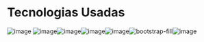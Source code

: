 <h1>Tecnologias Usadas</h1>


![image](https://github.com/italoferreira0/Calculadora_de_IMC_React.js/assets/84740878/45b24e4d-4fe9-42d8-bbd6-40cc32afb80e) ![image](https://github.com/italoferreira0/Calculadora_de_IMC_React.js/assets/84740878/50a76f69-49c8-493c-b9b3-f00901d19dca)![image](https://github.com/italoferreira0/Calculadora_de_IMC_React.js/assets/84740878/67e5ed36-cbe5-49ec-932a-6af5773ab333)![image](https://github.com/italoferreira0/Calculadora_de_IMC_React.js/assets/84740878/4369f61f-f3cb-4009-a9ce-02c5f7dc08fd)![image](https://github.com/italoferreira0/Calculadora_de_IMC_React.js/assets/84740878/1e87a995-86bd-4b6b-b652-38fd324a509d)![bootstrap-fill](https://github.com/italoferreira0/Calculadora_de_IMC_React.js/assets/84740878/e2566199-62c3-4389-8beb-809097be3bb8)![image](https://github.com/italoferreira0/Calculadora_de_IMC_React.js/assets/84740878/3ca90739-9b38-4056-9131-159cf6fede3f)






